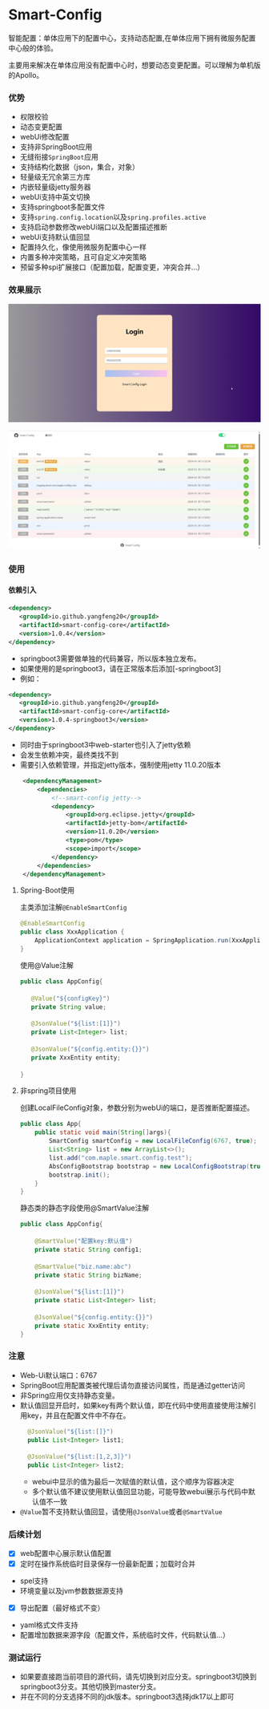 
# Smart-Config

智能配置：单体应用下的配置中心，支持动态配置,在单体应用下拥有微服务配置中心般的体验。

主要用来解决在单体应用没有配置中心时，想要动态变更配置。可以理解为单机版的Apollo。

### 优势
- 权限校验
- 动态变更配置
- webUi修改配置
- 支持非SpringBoot应用
- 无缝衔接`SpringBoot`应用
- 支持结构化数据（json，集合，对象）
- 轻量级无冗余第三方库
- 内嵌轻量级jetty服务器
- webUi支持中英文切换
- 支持springboot多配置文件
- 支持`spring.config.location`以及`spring.profiles.active`
- 支持启动参数修改webUi端口以及配置描述推断
- webUi支持默认值回显
- 配置持久化，像使用微服务配置中心一样
- 内置多种冲突策略，且可自定义冲突策略
- 预留多种spi扩展接口（配置加载，配置变更，冲突合并...）



### 效果展示

![示例](/images/img_1.png)

![示例](/images/img_2.png)


### 使用

#### 依赖引入

```xml
<dependency>
   <groupId>io.github.yangfeng20</groupId>
   <artifactId>smart-config-core</artifactId>
   <version>1.0.4</version>
</dependency>
```
- springboot3需要做单独的代码兼容，所以版本独立发布。
- 如果使用的是springboot3，请在正常版本后添加[-springboot3]
- 例如：
```xml
<dependency>
   <groupId>io.github.yangfeng20</groupId>
   <artifactId>smart-config-core</artifactId>
   <version>1.0.4-springboot3</version>
</dependency>
```

- 同时由于springboot3中web-starter也引入了jetty依赖
- 会发生依赖冲突，最终类找不到
- 需要引入依赖管理，并指定jetty版本，强制使用jetty 11.0.20版本
```xml
    <dependencyManagement>
        <dependencies>
            <!--smart-config jetty-->
            <dependency>
                <groupId>org.eclipse.jetty</groupId>
                <artifactId>jetty-bom</artifactId>
                <version>11.0.20</version>
                <type>pom</type>
                <scope>import</scope>
            </dependency>
        </dependencies>
    </dependencyManagement>
```


1. Spring-Boot使用

    主类添加注解`@EnableSmartConfig`
    ```java
    @EnableSmartConfig
    public class XxxApplication {
        ApplicationContext application = SpringApplication.run(XxxApplication.class, args);
    }
    ```
   
   使用@Value注解
   ```java
   public class AppConfig{
   
      @Value("${configKey}")
      private String value;
      
      @JsonValue("${list:[1]}")
      private List<Integer> list;
      
      @JsonValue("${config.entity:{}}")
      private XxxEntity entity; 
   
   } 
   ```

2. 非spring项目使用

   创建LocalFileConfig对象，参数分别为webUi的端口，是否推断配置描述。
    ```java
    public class App{
        public static void main(String[]args){
            SmartConfig smartConfig = new LocalFileConfig(6767, true);
            List<String> list = new ArrayList<>();
            list.add("com.maple.smart.config.test");
            AbsConfigBootstrap bootstrap = new LocalConfigBootstrap(true, 6767,"classpath:application.properties", list);
            bootstrap.init();
        }
    }   
    ```
   静态类的静态字段使用@SmartValue注解
   ```java
   public class AppConfig{
   
       @SmartValue("配置key:默认值")
       private static String config1;
   
       @SmartValue("biz.name:abc")
       private static String bizName;
   
       @JsonValue("${list:[1]}")
       private static List<Integer> list;
      
       @JsonValue("${config.entity:{}}")
       private static XxxEntity entity; 
   }
   ```
   

### 注意
- Web-Ui默认端口：6767
- SpringBoot应用配置类被代理后请勿直接访问属性，而是通过getter访问
- 非Spring应用仅支持静态变量。
- 默认值回显开启时，如果key有两个默认值，即在代码中使用直接使用注解引用key，并且在配置文件中不存在。
  ```java
    @JsonValue("${list:[]}")
    public List<Integer> list1;
  
    @JsonValue("${list:[1,2,3]}")
    public List<Integer> list2;
   ```
    - webui中显示的值为最后一次赋值的默认值，这个顺序为容器决定
    - 多个默认值不建议使用默认值回显功能，可能导致webui展示与代码中默认值不一致
- `@Value`暂不支持默认值回显，请使用`@JsonValue`或者`@SmartValue`


### 后续计划
- [x] web配置中心展示默认值配置
- [x] 定时在操作系统临时目录保存一份最新配置；加载时合并
- spel支持
- 环境变量以及jvm参数数据源支持
- [x] 导出配置（最好格式不变）
- yaml格式文件支持
- 配置增加数据来源字段（配置文件，系统临时文件，代码默认值...）

### 测试运行
- 如果要直接跑当前项目的源代码，请先切换到对应分支。springboot3切换到springboot3分支。其他切换到master分支。
- 并在不同的分支选择不同的jdk版本。springboot3选择jdk17以上即可